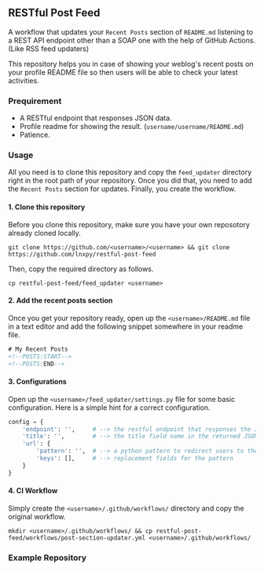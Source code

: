 ## RESTful Post Feed
A workflow that updates your `Recent Posts` section of `README.md` listening to a REST API endpoint other than a SOAP one with the help of GitHub Actions. (Like RSS feed updaters)

This repository helps you in case of showing your weblog's recent posts on your profile README file so then users will be able to check your latest activities.

### Prequirement
- A RESTful endpoint that responses JSON data.
- Profile readme for showing the result. (`username/username/README.md`)
- Patience.

### Usage
All you need is to clone this repository and copy the `feed_updater` directory right in the root path of your repository. Once you did that, you need to add the `Recent Posts` section for updates. Finally, you create the workflow.

#### 1. Clone this repository
Before you clone this repository, make sure you have your own reposotory already cloned locally.
```shell
git clone https://github.com/<username>/<username> && git clone https://github.com/lnxpy/restful-post-feed
```
Then, copy the required directory as follows.
```shell
cp restful-post-feed/feed_updater <username>
```

#### 2. Add the recent posts section 
Once you get your repository ready, open up the `<username>/README.md` file in a text editor and add the following snippet somewhere in your readme file.
```html
# My Recent Posts
<!--POSTS:START-->
<!--POSTS:END-->
```

#### 3. Configurations
Open up the `<username>/feed_updater/settings.py` file for some basic configuration. Here is a simple hint for a correct configuration.
```python
config = {
    'endpoint': '',     # --> the restful endpoint that responses the JSON data (your posts)
    'title': '',        # --> the title field name in the returned JSON data
    'url': {
        'pattern': '',  # --> a python pattern to redirect users to the post index
        'keys': [],     # --> replacement fields for the pattern
    }
}
```

#### 4. CI Workflow
Simply create the `<username>/.github/workflows/` directory and copy the original workflow.
```shell
mkdir <username>/.github/workflows/ && cp restful-post-feed/workflows/post-section-updater.yml <username>/.github/workflows/
```

### Example Repository
